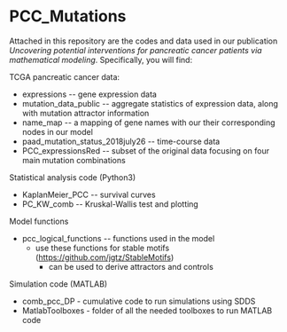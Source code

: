 # PCC_Mutations

Attached in this repository are the codes and data used in our publication *Uncovering potential interventions for pancreatic cancer patients via mathematical modeling*. Specifically, you will find:

TCGA pancreatic cancer data: 
- expressions -- gene expression data
- mutation_data_public -- aggregate statistics of expression data, along with mutation attractor information
- name_map -- a mapping of gene names with our their corresponding nodes in our model
- paad_mutation_status_2018july26 -- time-course data
- PCC_expressionsRed -- subset of the original data focusing on four main mutation combinations

Statistical analysis code (Python3)
- KaplanMeier_PCC -- survival curves
- PC_KW_comb -- Kruskal-Wallis test and plotting 

Model functions
- pcc_logical_functions -- functions used in the model
  - use these functions for stable motifs (https://github.com/jgtz/StableMotifs)
    - can be used to derive attractors and controls

Simulation code (MATLAB)
- comb_pcc_DP - cumulative code to run simulations using SDDS
- MatlabToolboxes - folder of all the needed toolboxes to run MATLAB code
